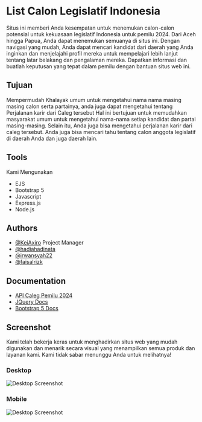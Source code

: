# List Calon Legislatif Indonesia
Situs ini memberi Anda kesempatan untuk menemukan calon-calon potensial untuk kekuasaan legislatif Indonesia untuk pemilu 2024. Dari Aceh hingga Papua, Anda dapat menemukan semuanya di situs ini. Dengan navigasi yang mudah, Anda dapat mencari kandidat dari daerah yang Anda inginkan dan menjelajahi profil mereka untuk mempelajari lebih lanjut tentang latar belakang dan pengalaman mereka. Dapatkan informasi dan buatlah keputusan yang tepat dalam pemilu dengan bantuan situs web ini.

## Tujuan
Mempermudah Khalayak umum untuk mengetahui nama nama masing masing calon serta partainya, anda juga dapat mengetahui tentang Perjalanan karir dari Caleg tersebut
Hal ini bertujuan untuk memudahkan masyarakat umum untuk mengetahui nama-nama setiap kandidat dan partai masing-masing. Selain itu, Anda juga bisa mengetahui perjalanan karir dari caleg tersebut. Anda juga bisa mencari tahu tentang calon anggota legislatif di daerah Anda dan juga daerah lain.

## Tools
Kami Mengunakan
- EJS
- Bootstrap 5
- Javascript
- Express.js
- Node.js

## Authors

- [@KeiAxiro](https://www.github.com/KeiAxiro) Project Manager
- [@hadiahadinata](https://www.github.com/hadiahadinata)
- [@irwansyah22](https://www.github.com/irwansyah22)
- [@faisalrizk](https://github.com/faisalrizk)

## Documentation

- [API Caleg Pemilu 2024](https://caleg.zakiego.com/)
- [JQuery Docs](https://devdocs.io/jquery/)
- [Bootstrap 5 Docs](https://getbootstrap.com/docs/5.3/getting-started/introduction/)
  

## Screenshot
Kami telah bekerja keras untuk menghadirkan situs web yang mudah digunakan dan menarik secara visual yang menampilkan semua produk dan layanan kami. Kami tidak sabar menunggu Anda untuk melihatnya!

### Desktop
![Desktop Screenshot](https://i.imgur.com/V8kn0ac.png)
### Mobile
![Desktop Screenshot](https://i.imgur.com/SqfgJiu.png)
